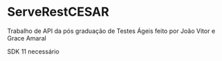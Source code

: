 # ServeRestCESAR
Trabalho de API da pós graduação de Testes Ágeis feito por João Vitor e Grace Amaral

SDK 11 necessário
